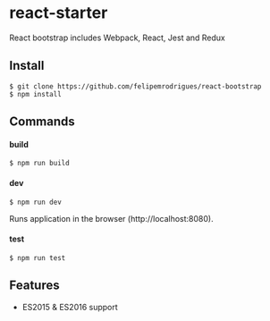 # react-starter

React bootstrap includes Webpack, React, Jest and Redux

## Install

```
$ git clone https://github.com/felipemrodrigues/react-bootstrap
$ npm install
```

## Commands

#### build

```
$ npm run build
```

#### dev

```
$ npm run dev
```

Runs application in the browser (http://localhost:8080).

#### test

```
$ npm run test
```

## Features

* ES2015 & ES2016 support
